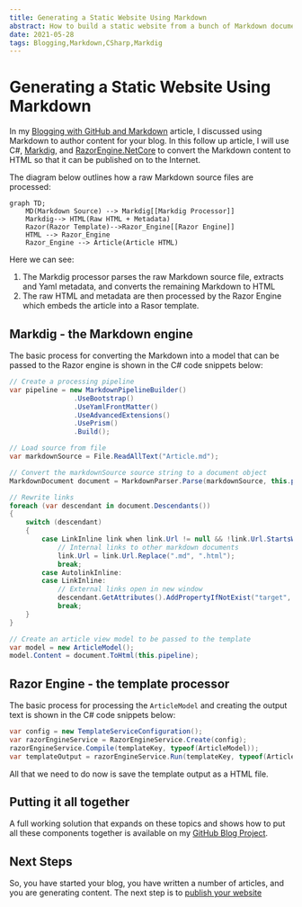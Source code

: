 ```yaml
---
title: Generating a Static Website Using Markdown
abstract: How to build a static website from a bunch of Markdown documents using C#, Markdig, and RazorEngine.NetCore
date: 2021-05-28
tags: Blogging,Markdown,CSharp,Markdig
---
```


# Generating a Static Website Using Markdown

In my [Blogging with GitHub and Markdown](blogging-with-github-and-markdown.md) article, I discussed using Markdown to author content for your blog. In this follow up article, I will use C#, [Markdig](https://github.com/xoofx/markdig), and [RazorEngine.NetCore](https://github.com/fouadmess/RazorEngine) to convert the Markdown content to HTML so that it can be published on to the Internet.

The diagram below outlines how a raw Markdown source files are processed:

```mermaid
graph TD;
    MD(Markdown Source) --> Markdig[[Markdig Processor]]
    Markdig--> HTML(Raw HTML + Metadata)
    Razor(Razor Template)-->Razor_Engine[[Razor Engine]]
    HTML --> Razor_Engine
    Razor_Engine --> Article(Article HTML)
```

Here we can see:

1. The Markdig processor parses the raw Markdown source file, extracts and Yaml metadata, and converts the remaining Markdown to HTML
1. The raw HTML and metadata are then processed by the Razor Engine which embeds the article into a Rasor template.

## Markdig - the Markdown engine

The basic process for converting the Markdown into a model that can be passed to the Razor engine is shown in the C# code snippets below:

```csharp
// Create a processing pipeline
var pipeline = new MarkdownPipelineBuilder()
                .UseBootstrap()
                .UseYamlFrontMatter()
                .UseAdvancedExtensions()
                .UsePrism()
                .Build();

// Load source from file
var markdownSource = File.ReadAllText("Article.md");

// Convert the markdownSource source string to a document object
MarkdownDocument document = MarkdownParser.Parse(markdownSource, this.pipeline);

// Rewrite links
foreach (var descendant in document.Descendants())
{
    switch (descendant)
    {
        case LinkInline link when link.Url != null && !link.Url.StartsWith("http"):
            // Internal links to other markdown documents
            link.Url = link.Url.Replace(".md", ".html");
            break;
        case AutolinkInline:
        case LinkInline:
            // External links open in new window
            descendant.GetAttributes().AddPropertyIfNotExist("target", "_blank");
            break;
    }
}

// Create an article view model to be passed to the template
var model = new ArticleModel(); 
model.Content = document.ToHtml(this.pipeline);
```

## Razor Engine - the template processor

The basic process for processing the ```ArticleModel``` and creating the output text is shown in the C# code snippets below:

```csharp
var config = new TemplateServiceConfiguration();
var razorEngineService = RazorEngineService.Create(config);
razorEngineService.Compile(templateKey, typeof(ArticleModel));
var templateOutput = razorEngineService.Run(templateKey, typeof(ArticleModel), model, viewBag);
```

All that we need to do now is save the template output as a HTML file.

## Putting it all together

A full working solution that expands on these topics and shows how to put all these components together is available on my [GitHub Blog Project](https://github.com/LeeSanderson/Blog).

## Next Steps
So, you have started your blog, you have written a number of articles, and you are generating content. The next step is to [publish your website](deploying-to-github-pages.md)